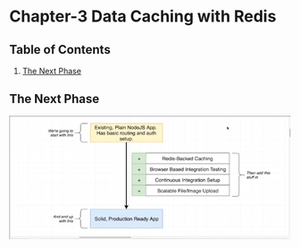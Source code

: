 # Chapter-3 Data Caching with Redis

## Table of Contents
1. [The Next Phase](#the-next-phase)

## The Next Phase

![chapter-3-1.png](./images/chapter-3-1.png "Project setup ")
